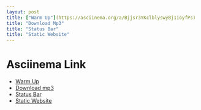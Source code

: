 ```yaml
---
layout: post
title: ["Warm Up"](https://asciinema.org/a/Bjjsr3YKclblyswyBj1ioyfPs)
title: "Download Mp3"
title: "Status Bar"
title: "Static Website"
---
```

# Asciinema Link
+ [Warm Up](https://asciinema.org/a/Bjjsr3YKclblyswyBj1ioyfPs)
+ [Download mp3](https://asciinema.org/a/fNqQxrhKkFkM2D8yb665NU06E)
+ [Status Bar](https://asciinema.org/a/KGxfOHVLzU7XjOqPebGBU83eW)
+ [Static Website](https://asciinema.org/a/S4J85iWDszHgQXfQlcM6dy9YB)

